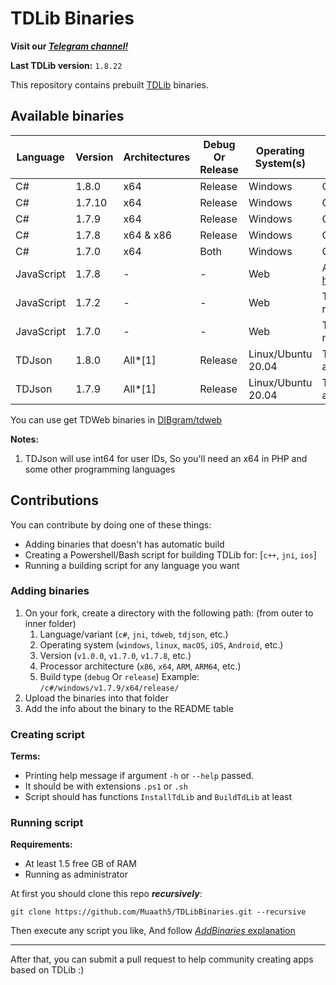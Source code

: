# TDLib Binaries
**Visit our _[Telegram channel!](https://t.me/TDLibBinaries)_**

**Last TDLib version:** `1.8.22`

This repository contains prebuilt [TDLib](https://github.com/tdlib/td) binaries.

## Available binaries
| Language      | Version  | Architectures | Debug Or Release | Operating System(s) | Notes                                                                                   |
|---------------|----------|---------------|------------------|---------------------|-----------------------------------------------------------------------------------------|
| C#            |  1.8.0   | x64           | Release          | Windows             |                                     C++/CLI                                             |
| C#            |  1.7.10  | x64           | Release          | Windows             |                                     C++/CLI                                             |
| C#            |  1.7.9   | x64           | Release          | Windows             |                                     C++/CLI                                             |
| C#            |  1.7.8   | x64 & x86     | Release          | Windows             |                                     C++/CLI                                             |
| C#            |  1.7.0   | x64           | Both             | Windows             |                                     C++/CLI                                             |
| JavaScript    |  1.7.8   |       -       |        -         | Web                 | Also published at <https://npmjs.com/package/@dibgram/tdweb>                            |
| JavaScript    |  1.7.2   |       -       |        -         | Web                 | This version is downloaded from the NPM registry (<https://npmjs.com/package/tdweb>)    |
| JavaScript    |  1.7.0   |       -       |        -         | Web                 | This version might not save sessions and need a login on every refresh                  |
| TDJson        |  1.8.0   | All*[1]       | Release          | Linux/Ubuntu 20.04  | This binary is same as that of Python, PHP, and any other language that can call C libs |
| TDJson        |  1.7.9   | All*[1]       | Release          | Linux/Ubuntu 20.04  | This binary is same as that of Python, PHP, and any other language that can call C libs |

You can use get TDWeb binaries in [DIBgram/tdweb](https://github.com/DIBgram/tdweb)

**Notes:**
1. TDJson will use int64 for user IDs, So you'll need an x64 in PHP and some other programming languages

## Contributions
You can contribute by doing one of these things:
- Adding binaries that doesn't has automatic build
- Creating a Powershell/Bash script for building TDLib for: [`c++`, `jni`, `ios`]
- Running a building script for any language you want

### Adding binaries
1. On your fork, create a directory with the following path: (from outer to inner folder)
    1. Language/variant (`c#`, `jni`, `tdweb`, `tdjson`, etc.)
    2. Operating system (`windows`, `linux`, `macOS`, `iOS`, `Android`, etc.)
    3. Version (`v1.0.0`, `v1.7.0`, `v1.7.8`, etc.)
    4. Processor architecture (`x86`, `x64`, `ARM`, `ARM64`, etc.)
    5. Build type (`debug` Or `release`)
  Example: `/c#/windows/v1.7.9/x64/release/`
2. Upload the binaries into that folder
3. Add the info about the binary to the README table

### Creating script
**Terms:**
- Printing help message if argument `-h` or `--help` passed.
- It should be with extensions `.ps1` or `.sh`
- Script should has functions `InstallTdLib` and `BuildTdLib` at least

### Running script
**Requirements:**
- At least 1.5 free GB of RAM
- Running as administrator

At first you should clone this repo **_recursively_**:
```
git clone https://github.com/Muaath5/TDLibBinaries.git --recursive
```
Then execute any script you like, And follow [_AddBinaries_ explanation](#adding-binaries)
___
After that, you can submit a pull request to help community creating apps based on TDLib :)